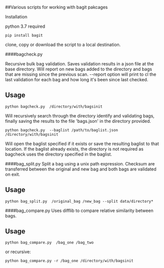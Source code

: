 ##Various scripts for working with bagit pakcages

Installation

python 3.7 required



    pip install bagit

clone, copy or download the script to a local destination.

####bagcheck.py

Recursive bulk bag validation. Saves validation results in a json file at the base directory. Will report on new bags added to the directory and bags that are missing since the previous scan. --report option will print to cl the last validation for each bag and how long it's been since last checked.

Usage
------------------
```
python bagcheck.py  /directory/with/bagsinit
```
Will recursively search through the directory identify and validating bags, finally saving the results to the file 'bags.json' in the directory provided.

```
python bagcheck.py  --baglist /path/to/baglist.json /directory/with/bagsinit
```
Will open the baglist specified if it exists or save the resulting baglist to that location. If the baglist already exists, the directory is not required as bagcheck uses the directory specified in the baglist.

####bag_split.py
Split a bag using a unix path expression. Checksum are transferred between the original and new bag and both bags are validated on exit.

Usage
------------------

```
python bag_split.py  /original_bag /new_bag --split data/directory*
```
####bag_compare.py
Uses difflib to compare relative similarity between bags.

Usage
------------------
```
python bag_compare.py  /bag_one /bag_two
```
or recursive:
```
python bag_compare.py -r /bag_one /directory/with/bagsinit
```
